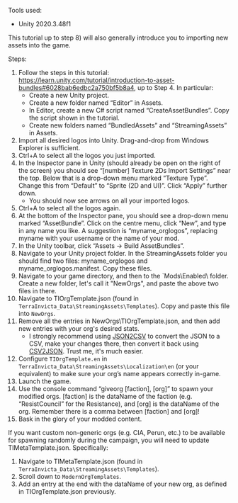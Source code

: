 Tools used:
-	Unity 2020.3.48f1

This tutorial up to step 8) will also generally introduce you to importing new assets into the game.

Steps:
1. Follow the steps in this tutorial: https://learn.unity.com/tutorial/introduction-to-asset-bundles#6028bab6edbc2a750bf5b8a4, up to Step 4. In particular:
    -	Create a new Unity project.
    -	Create a new folder named “Editor” in Assets.
    -	In Editor, create a new C# script named “CreateAssetBundles”. Copy the script shown in the tutorial.
    -	Create new folders named “BundledAssets” and “StreamingAssets” in Assets.
2. Import all desired logos into Unity. Drag-and-drop from Windows Explorer is sufficient.
3. Ctrl+A to select all the logos you just imported.
4. In the Inspector pane in Unity (should already be open on the right of the screen) you should see “[number] Texture 2Ds Import Settings” near the top. Below that is a drop-down menu marked “Texture Type”. Change this from “Default” to “Sprite (2D and UI)”. Click “Apply” further down.
    -	You should now see arrows on all your imported logos.
5. Ctrl+A to select all the logos again.
6. At the bottom of the Inspector pane, you should see a drop-down menu marked “AssetBundle”. Click on the centre menu, click “New”, and type in any name you like. A suggestion is “myname_orglogos”, replacing myname with your username or the name of your mod.
7. In the Unity toolbar, click “Assets -> Build AssetBundles”.
8. Navigate to your Unity project folder. In the StreamingAssets folder you should find two files: myname_orglogos and myname_orglogos.manifest. Copy these files.
9. Navigate to your game directory, and then to the `Mods\Enabled\ folder. Create a new folder, let's call it "NewOrgs", and paste the above two files in there.
10.	Navigate to TIOrgTemplate.json (found in `TerraInvicta_Data\StreamingAssets\Templates`). Copy and paste this file into `NewOrgs`.
11.	Remove all the entries in NewOrgs\TIOrgTemplate.json, and then add new entries with your org's desired stats.
    -	I strongly recommend using [JSON2CSV](http://www.convertcsv.com/json-to-csv.htm) to convert the JSON to a CSV, make your changes there, then convert it back using [CSV2JSON](http://www.convertcsv.com/csv-to-json.htm). Trust me, it's much easier.
12. Configure `TIOrgTemplate.en` in `TerraInvicta_Data\StreamingAssets\Localization\en` (or your equivalent) to make sure your org’s name appears correctly in-game.
13.	Launch the game.
14.	Use the console command “giveorg [faction], [org]” to spawn your modified orgs. [faction] is the dataName of the faction (e.g. “ResistCouncil” for the Resistance), and [org] is the dataName of the org. Remember there is a comma between [faction] and [org]!
15.	Bask in the glory of your modded content.

If you want custom non-generic orgs (e.g. CIA, Perun, etc.) to be available for spawning randomly during the campaign, you will need to update TIMetaTemplate.json. Specifically:
1. Navigate to TIMetaTemplate.json (found in `TerraInvicta_Data\StreamingAssets\Templates`).
2. Scroll down to `ModernOrgTemplates`.
3. Add an entry at the end with the dataName of your new org, as defined in TIOrgTemplate.json previously.
